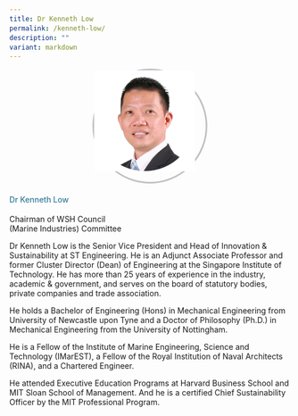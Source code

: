 ```yaml
---
title: Dr Kenneth Low
permalink: /kenneth-low/
description: ""
variant: markdown
---
```

<div class="row">
<div class="col is-3">
	<div class="speaker-image-wrapper"><img src="/images/Speakers/2024/New Images/Kenneth Low.png"></div></div> 
<div class="col is-9 speaker-details"> <h4>Dr Kenneth Low</h4> <p>Chairman of WSH Council <br>(Marine Industries) Committee</p> 
<p>Dr Kenneth Low is the Senior Vice President and Head of Innovation & Sustainability at ST Engineering. He is an Adjunct Associate Professor and former Cluster Director (Dean) of Engineering at the Singapore Institute of Technology. 
He has more than 25 years of experience in the industry, academic & government, and serves on the board of statutory bodies, private companies and trade association.</p>
<p>He holds a Bachelor of Engineering (Hons) in Mechanical Engineering from University of Newcastle upon Tyne and a Doctor of Philosophy (Ph.D.) in Mechanical Engineering from the University of Nottingham.</p>
<p>He is a Fellow of the Institute of Marine Engineering, Science and Technology (IMarEST), a Fellow of the Royal Institution of Naval Architects (RINA), and a Chartered Engineer.</p>
<p>He attended Executive Education Programs at Harvard Business School and MIT Sloan School of Management. And he is a certified Chief Sustainability Officer by the MIT Professional Program.</p>

</div> </div>

<style type="text/css">
	 .speaker-image-wrapper{
    height: 200px;
    width: 200px;
    border-radius: 50%;
    margin: 0 auto;
border: solid 3px #c1c1c1;
  }
	.image-adjust{
		object-fit: cover;
		height: 220px;
		width: 100%;
		border-radius:50%;
		object-position: top center;
	}
    .is-left{
      text-align: left;
    }
    h4{
      font-weight: 500; 
      color: #337B9A !important;
    }
     .speaker-details p { text-align: justified; }
  </style>

